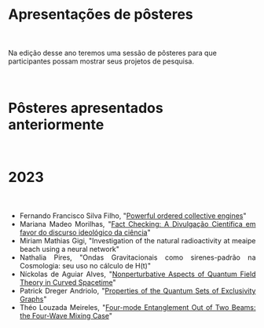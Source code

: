 # Apresentações de pôsteres <br><br>

Na edição desse ano teremos uma sessão de pôsteres para que participantes possam mostrar seus projetos de pesquisa.

<br>

# Pôsteres apresentados anteriormente <br><br>

# 2023 <br><br>

<div style="text-align: justify">
 <ul>
   <li> Fernando Francisco Silva Filho, "<a href="https://drive.google.com/file/d/1LFWa1gsWD2hXvlJ98xAM0pVV16S9WRUP/view?usp=sharing">Powerful ordered collective engines</a>"</li>
   <li> Mariana Madeo Morilhas, "<a href="https://drive.google.com/file/d/1n261DgmHVKodfKK94d8BiF3kQIpI0FTE/view?usp=sharing">Fact Checking: A Divulgação Científica em favor do discurso ideológico da ciência</a>" </li>
   <li> Miriam Mathias Gigi, "Investigation of the natural radioactivity at meaipe beach using a neural network" </li>
  <li> Nathalia Pires, "Ondas Gravitacionais como sirenes-padrão na Cosmologia: seu uso no cálculo de H(t)" </li>
  <li> Níckolas de Aguiar Alves, "<a href="https://drive.google.com/file/d/1vukKAkR3DMIRedh43b5kLoD9DW3E8Jl7/view?usp=sharing">Nonperturbative Aspects of Quantum Field Theory in Curved Spacetime</a>" </li>
  <li> Patrick Dreger Andriolo, "<a href="https://drive.google.com/file/d/1KWDbu8p2WOeE5psWhqxhovCiH-iJDBOZ/view?usp=sharing">Properties of the Quantum Sets of Exclusivity Graphs</a>" </li>
  <li> Théo Louzada Meireles, "<a href="https://drive.google.com/file/d/1rdHRjdJKbYfd32vT7zVCtWh9m9M2C7eh/view?usp=sharing">Four-mode Entanglement Out of Two Beams: the Four-Wave Mixing Case</a>" </li>
 </ul>
</div>
